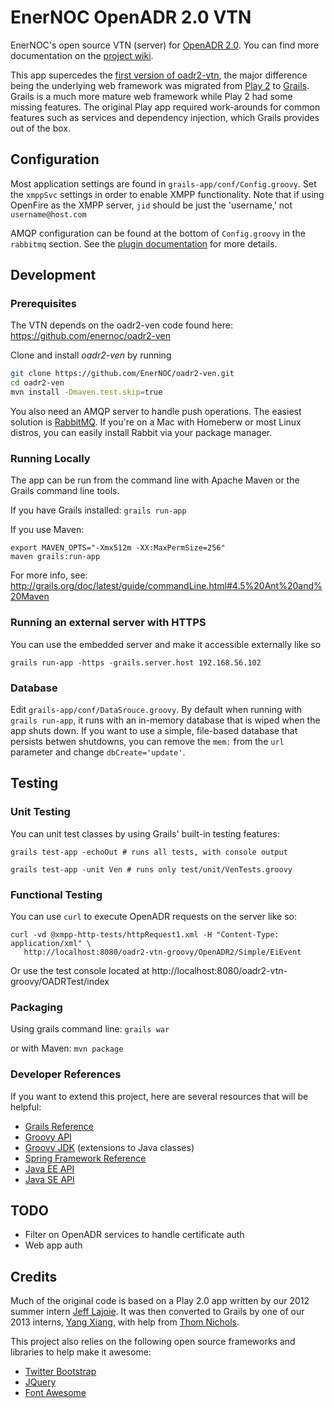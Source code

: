 # EnerNOC OpenADR 2.0 VTN

EnerNOC's open source VTN (server) for [OpenADR 2.0](http://openadr.org).  You can find more 
documentation on the [project wiki](http://github.com/EnerNOC/oadr2-vtn-new/wiki/).

This app supercedes the [first version of oadr2-vtn](http://github.com/EnerNOC/oadr2-vtn), 
the major difference being the underlying web framework 
was migrated from [Play 2](http://www.playframework.com/) to [Grails](http://grails.org/).
Grails is a much more mature web framework while Play 2 had some missing features.
The original Play app required work-arounds for common features such as services and 
dependency injection, which Grails provides out of the box.

## Configuration

Most application settings are found in `grails-app/conf/Config.groovy`.  Set the `xmppSvc`
settings in order to enable XMPP functionality.  Note that if using OpenFire as the 
XMPP server, `jid` should be just the 'username,' not `username@host.com`

AMQP configuration can be found at the bottom of `Config.groovy` in the `rabbitmq` section.
See the [plugin documentation](http://grails-plugins.github.io/grails-rabbitmq/docs/manual/)
for more details.


## Development

### Prerequisites

The VTN depends on the oadr2-ven code found here: https://github.com/enernoc/oadr2-ven

Clone and install *oadr2-ven* by running 

```bash
git clone https://github.com/EnerNOC/oadr2-ven.git
cd oadr2-ven
mvn install -Dmaven.test.skip=true
```

You also need an AMQP server to handle push operations.  The easiest solution is 
[RabbitMQ](http://www.rabbitmq.com/download.html).  If you're on a Mac with Homeberw or
most Linux distros, you can easily install Rabbit via your package manager.


### Running Locally

The app can be run from the command line with Apache Maven or the Grails command line tools.

If you have Grails installed: `grails run-app`

If you use Maven:

    export MAVEN_OPTS="-Xmx512m -XX:MaxPermSize=256"
    maven grails:run-app

For more info, see: http://grails.org/doc/latest/guide/commandLine.html#4.5%20Ant%20and%20Maven 


### Running an external server with HTTPS

You can use the embedded server and make it accessible externally like so
 
    grails run-app -https -grails.server.host 192.168.56.102


### Database

Edit `grails-app/conf/DataSrouce.groovy`.  By default when running with `grails run-app`, 
it runs with an in-memory database that is wiped when the app shuts down.  If you want to 
use a simple, file-based database that persists betwen shutdowns, you can remove the
`mem:` from the `url` parameter and change `dbCreate='update'`.


## Testing

### Unit Testing

You can unit test classes by using Grails' built-in testing features:

    grails test-app -echoOut # runs all tests, with console output

    grails test-app -unit Ven # runs only test/unit/VenTests.groovy


### Functional Testing

You can use `curl` to execute OpenADR requests on the server like so:

    curl -vd @xmpp-http-tests/httpRequest1.xml -H "Content-Type: application/xml" \
       http://localhost:8080/oadr2-vtn-groovy/OpenADR2/Simple/EiEvent

Or use the test console located at http://localhost:8080/oadr2-vtn-groovy/OADRTest/index


### Packaging

Using grails command line: `grails war`

or with Maven: `mvn package`


### Developer References

If you want to extend this project, here are several resources that will be helpful:

* [Grails Reference](http://grails.org/doc/2.2.1/guide/index.html)
* [Groovy API](http://groovy.codehaus.org/api/)
* [Groovy JDK](http://groovy.codehaus.org/groovy-jdk.html) (extensions to Java classes)
* [Spring Framework Reference](http://static.springsource.org/spring/docs/3.1.x/javadoc-api/)
* [Java EE API](http://docs.oracle.com/javaee/6/api/)
* [Java SE API](http://docs.oracle.com/javase/7/docs/api/)


## TODO

* Filter on OpenADR services to handle certificate auth
* Web app auth

## Credits 

Much of the original code is based on a Play 2.0 app written by our 2012 summer intern 
[Jeff Lajoie](http://www.linkedin.com/pub/jeff-lajoie/5b/424/109).  It was then converted
to Grails by one of our 2013 interns, [Yang Xiang](www.linkedin.com/pub/yang-xiang/6b/36/300), 
with help from [Thom Nichols](http://open.enernoc.com/profiles/thom.html).


This project also relies on the following open source frameworks and libraries to help make it awesome:

* [Twitter Bootstrap](http://twitter.github.io/bootstrap/index.html)
* [JQuery](http://jquery.com/) 
* [Font Awesome](http://fortawesome.github.com/Font-Awesome/)

